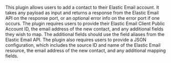This plugin allows users to add a contact to their Elastic Email account. It takes any payload as input and returns a response from the Elastic Email API on the response port, or an optional error info on the error port if one occurs. The plugin requires users to provide their Elastic Email Client Public Account ID, the email address of the new contact, and any additional fields they wish to map. The additional fields should use the field aliases from the Elastic Email API. The plugin also requires users to provide a JSON configuration, which includes the source ID and name of the Elastic Email resource, the email address of the new contact, and any additional mapping fields.